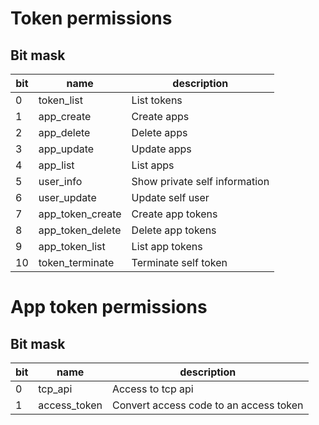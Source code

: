 # Token permissions

## Bit mask

| bit | name             | description                   |
| --- | ---------------- | ----------------------------- |
| 0   | token_list       | List tokens                   |
| 1   | app_create       | Create apps                   |
| 2   | app_delete       | Delete apps                   |
| 3   | app_update       | Update apps                   |
| 4   | app_list         | List apps                     |
| 5   | user_info        | Show private self information |
| 6   | user_update      | Update self user              |
| 7   | app_token_create | Create app tokens             |
| 8   | app_token_delete | Delete app tokens             |
| 9   | app_token_list   | List app tokens               |
| 10  | token_terminate  | Terminate self token          |

# App token permissions

## Bit mask

| bit | name         | description                            |
| --- | ------------ | -------------------------------------- |
| 0   | tcp_api      | Access to tcp api                      |
| 1   | access_token | Convert access code to an access token |
